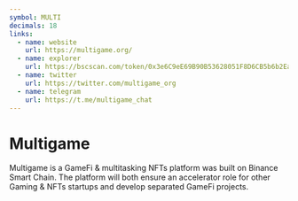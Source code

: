 ```yaml
---
symbol: MULTI
decimals: 18
links:
  - name: website
    url: https://multigame.org/
  - name: explorer
    url: https://bscscan.com/token/0x3e6C9eE69B90B53628051F8D6CB5b6b2EaCCB438
  - name: twitter
    url: https://twitter.com/multigame_org
  - name: telegram
    url: https://t.me/multigame_chat
---
```


# Multigame

Multigame is a GameFi & multitasking NFTs platform was built on Binance Smart Chain. The platform will both ensure an accelerator role for other Gaming & NFTs startups and develop separated GameFi projects.
